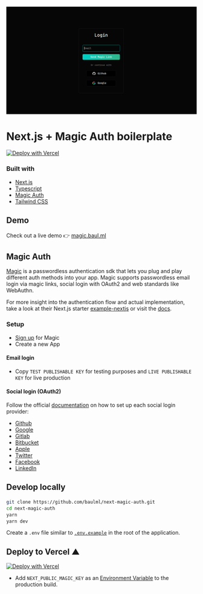 ![magic auth](/magic.png)
#  Next.js + Magic Auth boilerplate

[![Deploy with Vercel](https://vercel.com/button)](https://vercel.com/new/git/external?repository-url=https%3A%2F%2Fgithub.com%2Fbaulml%2Fnext-magic-auth)
                             
### Built with
-   [Next.js](https://nextjs.org/)
-   [Typescript](https://www.typescriptlang.org/)
-   [Magic Auth](https://magic.link/)
-   [Tailwind CSS](https://tailwindcss.com/)

## Demo
Check out a live demo 👉 [magic.baul.ml](https://magic.baul.ml)

## Magic Auth
[Magic](https://magic.link) is a passwordless authentication sdk that lets you plug and play different auth methods into your app. 
Magic supports passwordless email login via magic links, social login with OAuth2 and web standards like WebAuthn.

For more insight into the authentication flow and actual implementation, take a look at their Next.js starter [example-nextjs](https://github.com/magiclabs/example-nextjs) or visit the [docs](https://docs.magic.link).
### Setup
- [Sign up](https://dashboard.magic.link/signup) for Magic
- Create a new App
#### Email login
- Copy `TEST PUBLISHABLE KEY` for testing purposes and `LIVE PUBLISHABLE KEY` for live production 
#### Social login (OAuth2)
Follow the official [documentation](https://docs.magic.link/social-login) on how to set up each social login provider:
- [Github](https://docs.magic.link/social-login#github)
- [Google](https://docs.magic.link/social-login#google--gmail)
- [Gitlab](https://docs.magic.link/social-login#gitlab)
- [Bitbucket](https://docs.magic.link/social-login#bitbucket)
- [Apple](https://docs.magic.link/social-login#apple)
- [Twitter](https://docs.magic.link/social-login#twitter)
- [Facebook](https://docs.magic.link/social-login#facebook)
- [LinkedIn](https://docs.magic.link/social-login#linkedin)

## Develop locally

```bash
git clone https://github.com/baulml/next-magic-auth.git
cd next-magic-auth
yarn
yarn dev
```

Create a `.env` file similar to [`.env.example`](https://github.com/baulml/next-magic-auth/blob/main/.env.example) in the root of the application.

## Deploy to Vercel ▲

[![Deploy with Vercel](https://vercel.com/button)](https://vercel.com/new/git/external?repository-url=https%3A%2F%2Fgithub.com%2Fbaulml%2Fnext-magic-auth)

- Add `NEXT_PUBLIC_MAGIC_KEY` as an [Environment Variable](https://vercel.com/docs/environment-variables) to the production build.

